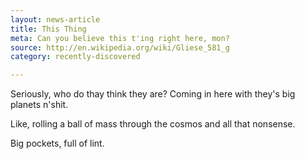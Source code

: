 ```yaml
---
layout: news-article
title: This Thing
meta: Can you believe this t'ing right here, mon?
source: http://en.wikipedia.org/wiki/Gliese_581_g
category: recently-discovered

---
```


Seriously, who do thay think they are? Coming in here with they's big planets n'shit.

Like, rolling a ball of mass through the cosmos and all that nonsense.

Big pockets, full of lint.